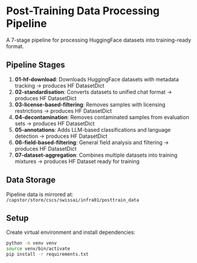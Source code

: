 # Post-Training Data Processing Pipeline

A 7-stage pipeline for processing HuggingFace datasets into training-ready format.

## Pipeline Stages

1. **01-hf-download**: Downloads HuggingFace datasets with metadata tracking → produces HF DatasetDict
2. **02-standardisation**: Converts datasets to unified chat format → produces HF DatasetDict  
3. **03-license-based-filtering**: Removes samples with licensing restrictions → produces HF DatasetDict
4. **04-decontamination**: Removes contaminated samples from evaluation sets → produces HF DatasetDict
5. **05-annotations**: Adds LLM-based classifications and language detection → produces HF DatasetDict
6. **06-field-based-filtering**: General field analysis and filtering → produces HF DatasetDict
7. **07-dataset-aggregation**: Combines multiple datasets into training mixtures → produces HF Dataset ready for training

## Data Storage

Pipeline data is mirrored at: `/capstor/store/cscs/swissai/infra01/posttrain_data`

## Setup

Create virtual environment and install dependencies:

```bash
python -m venv venv
source venv/bin/activate
pip install -r requirements.txt
```
